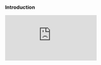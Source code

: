 

### Introduction
<iframe src="https://www.youtube.com/embed/6ZX27fmJD7o" frameborder="0" allow="autoplay; encrypted-media" allowfullscreen></iframe>
